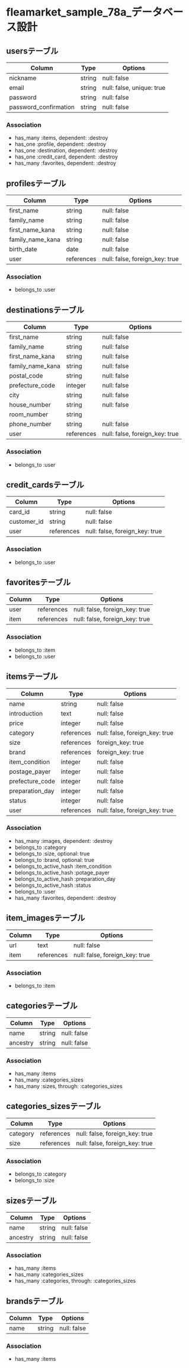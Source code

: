 # fleamarket_sample_78a_データベース設計

## usersテーブル
|Column|Type|Options|
|------|----|-------|
|nickname|string|null: false|
|email|string|null: false, unique: true|
|password|string|null: false|
|password_confirmation|string|null: false|
### Association
- has_many :items, dependent: :destroy
- has_one :profile, dependent: :destroy
- has_one :destination, dependent: :destroy
- has_one :credit_card, dependent: :destroy
- has_many :favorites, dependent: :destroy

## profilesテーブル
|Column|Type|Options|
|------|----|-------|
|first_name|string|null: false|
|family_name|string|null: false|
|first_name_kana|string|null: false|
|family_name_kana|string|null: false|
|birth_date|date|null: false|
|user|references|null: false, foreign_key: true|
### Association
- belongs_to :user

## destinationsテーブル
|Column|Type|Options|
|------|----|-------|
|first_name|string|null: false|
|family_name|string|null: false|
|first_name_kana|string|null: false|
|family_name_kana|string|null: false|
|postal_code|string|null: false|
|prefecture_code|integer|null: false|
|city|string|null: false|
|house_number|string|null: false|
|room_number|string||
|phone_number|string|null: false|
|user|references|null: false, foreign_key: true|
### Association
- belongs_to :user

## credit_cardsテーブル
|Column|Type|Options|
|------|----|-------|
|card_id|string|null: false|
|customer_id|string|null: false|
|user|references|null: false, foreign_key: true|
### Association
- belongs_to :user

## favoritesテーブル
|Column|Type|Options|
|------|----|-------|
|user|references|null: false, foreign_key: true|
|item|references|null: false, foreign_key: true|
### Association
- belongs_to :item
- belongs_to :user

## itemsテーブル
|Column|Type|Options|
|------|----|-------|
|name|string|null: false|
|introduction|text|null: false|
|price|integer|null: false|
|category|references|null: false, foreign_key: true|
|size|references|foreign_key: true|
|brand|references|foreign_key: true|
|item_condition|integer|null: false|
|postage_payer|integer|null: false|
|prefecture_code|integer|null: false|
|preparation_day|integer|null: false|
|status|integer|null: false|
|user|references|null: false, foreign_key: true|
### Association
- has_many :images, dependent: :destroy
- belongs_to :category
- belongs_to :size, optional: true
- belongs_to :brand, optional: true
- belongs_to_active_hash :item_condition
- belongs_to_active_hash :potage_payer
- belongs_to_active_hash :preparation_day
- belongs_to_active_hash :status
- belongs_to :user
- has_many :favorites, dependent: :destroy

## item_imagesテーブル
|Column|Type|Options|
|------|----|-------|
|url|text|null: false|
|item|references|null: false, foreign_key: true|
### Association
- belongs_to :item

## categoriesテーブル
|Column|Type|Options|
|------|----|-------|
|name|string|null: false|
|ancestry|string|null: false|
### Association
- has_many :items
- has_many :categories_sizes
- has_many :sizes, through: :categories_sizes

## categories_sizesテーブル
|Column|Type|Options|
|------|----|-------|
|category|references|null: false, foreign_key: true|
|size|references|null: false, foreign_key: true|
### Association
- belongs_to :category
- belongs_to :size

## sizesテーブル
|Column|Type|Options|
|------|----|-------|
|name|string|null: false|
|ancestry|string|null: false|
### Association
- has_many :items
- has_many :categories_sizes
- has_many :categories, through: :categories_sizes

## brandsテーブル
|Column|Type|Options|
|------|----|-------|
|name|string|null: false|
### Association
- has_many :items